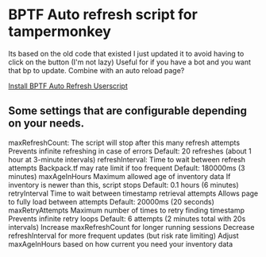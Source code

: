 # BPTF Auto refresh script for tampermonkey

Its based on the old code that existed I just updated it to avoid having to click on the button (I'm not lazy)
Useful for if you have a bot and you want that bp to update. Combine with an auto reload page? 

<a href="https://raw.githubusercontent.com/Starbucksbot/BPTF_auto_refresh-/main/autorefresh.user.js">
    Install BPTF Auto Refresh Userscript
</a>

## Some settings that are configurable depending on your needs. 
maxRefreshCount:
    The script will stop after this many refresh attempts
    Prevents infinite refreshing in case of errors
    Default: 20 refreshes (about 1 hour at 3-minute intervals)
refreshInterval:
    Time to wait between refresh attempts
    Backpack.tf may rate limit if too frequent
    Default: 180000ms (3 minutes)
maxAgeInHours
    Maximum allowed age of inventory data
    If inventory is newer than this, script stops
    Default: 0.1 hours (6 minutes)
retryInterval
    Time to wait between timestamp retrieval attempts
    Allows page to fully load between attempts
    Default: 20000ms (20 seconds)
maxRetryAttempts
    Maximum number of times to retry finding timestamp
    Prevents infinite retry loops
    Default: 6 attempts (2 minutes total with 20s intervals)
Increase maxRefreshCount for longer running sessions
Decrease refreshInterval for more frequent updates (but risk rate limiting)
Adjust maxAgeInHours based on how current you need your inventory data
